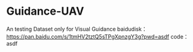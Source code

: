 # Guidance-UAV
An testing Dataset only for Visual Guidance 
baidudisk：https://pan.baidu.com/s/1tmHV2tztQ5sTPgXpnzgY3g?pwd=asdf 
code：asdf
